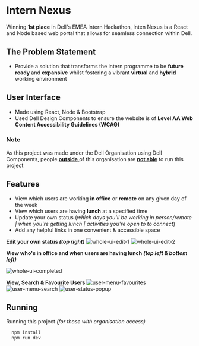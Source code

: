 
# Intern Nexus

Winning **1st place** in Dell's EMEA Intern Hackathon, Inten Nexus is a React and Node based web portal that allows for seamless connection within Dell. 
## The Problem Statement
- Provide a solution that transforms the intern programme to be **future ready** and **expansive** whilst fostering a vibrant **virtual** and **hybrid** working environment  

## User Interface 
- Made using React, Node & Bootstrap 
- Used Dell Design Components to ensure the website is of **Level AA Web Content Accessibility Guidelines (WCAG)**

### Note 
As this project was made under the Dell Organisation using Dell Components, people <u> **outside** </u> of this organisation are <u>**not able**</u> to run this project

## Features
- View which users are working **in office** or **remote** on any given day of the week 
- View which users are having **lunch** at a specified time 
- Update your own status (*which days you'll be working in person/remote | when you're getting lunch | activities you're open to to connect*)  
- Add any helpful links in one convenient & accessible space

**Edit your own status *(top right)***
![whole-ui-edit-1](https://github.com/audreydel/Intern-Nexus/assets/124182372/f947fb4e-83c1-4f10-a586-08a90049d971)
![whole-ui-edit-2](https://github.com/audreydel/Intern-Nexus/assets/124182372/5b02c2ef-e505-4371-a5b4-b77159114138)

**View who's in office and when users are having lunch *(top left & bottom left)***

![whole-ui-completed](https://github.com/audreydel/Intern-Nexus/assets/124182372/63ee8931-6c05-4d35-b70e-a8d0cb830a9c)

**View, Search & Favourite Users**
![user-menu-favourites](https://github.com/audreydel/Intern-Nexus/assets/124182372/75f3d85c-fa36-4633-bcf9-9aa55a8ae73b)
![user-menu-search](https://github.com/audreydel/Intern-Nexus/assets/124182372/0a7a720f-7b0f-45ef-a545-ee8d332b7a91)
![user-status-popup](https://github.com/audreydel/Intern-Nexus/assets/124182372/881266fd-9a14-4b4b-a02f-1bc27155caf1)

## Running

Running this project *(for those with organisation access)*
```bash
  npm install 
  npm run dev
```
    
